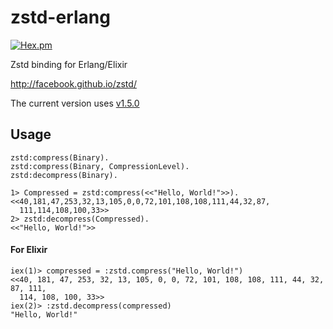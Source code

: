 zstd-erlang
=====

[![Hex.pm](https://img.shields.io/hexpm/v/zstd.svg)](https://hex.pm/packages/zstd)

Zstd binding for Erlang/Elixir

http://facebook.github.io/zstd/

The current version uses [v1.5.0](https://github.com/facebook/zstd/releases/tag/v1.5.0)

Usage
-----

```
zstd:compress(Binary).
zstd:compress(Binary, CompressionLevel).
zstd:decompress(Binary).
```

```
1> Compressed = zstd:compress(<<"Hello, World!">>).
<<40,181,47,253,32,13,105,0,0,72,101,108,108,111,44,32,87,
  111,114,108,100,33>>
2> zstd:decompress(Compressed).
<<"Hello, World!">>
```

#### For Elixir

```
iex(1)> compressed = :zstd.compress("Hello, World!")
<<40, 181, 47, 253, 32, 13, 105, 0, 0, 72, 101, 108, 108, 111, 44, 32, 87, 111,
  114, 108, 100, 33>>
iex(2)> :zstd.decompress(compressed)
"Hello, World!"
```
